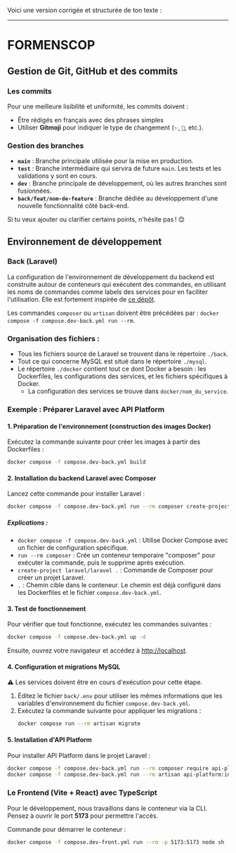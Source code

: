 Voici une version corrigée et structurée de ton texte :

---

# FORMENSCOP

## Gestion de Git, GitHub et des commits

### Les commits 
Pour une meilleure lisibilité et uniformité, les commits doivent :
- Être rédigés en français avec des phrases simples
- Utiliser **Gitmoji** pour indiquer le type de changement (`✨`, `🐛`, etc.).

### Gestion des branches

- **`main`** : Branche principale utilisée pour la mise en production.
- **`test`** : Branche intermédiaire qui servira de future `main`. Les tests et les validations y sont en cours.
- **`dev`** : Branche principale de développement, où les autres branches sont fusionnées.
- **`back/feat/nom-de-feature`** : Branche dédiée au développement d'une nouvelle fonctionnalité côté back-end.

Si tu veux ajouter ou clarifier certains points, n'hésite pas ! 😊
## Environnement de développement

### Back (Laravel)

La configuration de l'environnement de développement du backend est construite autour de conteneurs qui exécutent des commandes, en utilisant les noms de commandes comme labels des services pour en faciliter l'utilisation. Elle est fortement inspirée de [ce dépôt](https://github.com/vshloda/docker-laravel).

Les commandes `composer`  ou `artisan` doivent être précédées par : `docker compose -f compose.dev-back.yml run --rm`.


### Organisation des fichiers :
- Tous les fichiers source de Laravel se trouvent dans le répertoire `./back`.
- Tout ce qui concerne MySQL est situé dans le répertoire `./mysql`.
- Le répertoire `./docker` contient tout ce dont Docker a besoin : les Dockerfiles, les configurations des services, et les fichiers spécifiques à Docker.
    - La configuration des services se trouve dans `docker/nom_du_service`.  
      
### Exemple : Préparer Laravel avec API Platform

#### 1. Préparation de l'environnement (construction des images Docker)
Exécutez la commande suivante pour créer les images à partir des Dockerfiles :
```bash
docker compose -f compose.dev-back.yml build
```

#### 2. Installation du backend Laravel avec Composer
Lancez cette commande pour installer Laravel :
```bash
docker compose -f compose.dev-back.yml run --rm composer create-project laravel/laravel .
```

##### Explications :
- `docker compose -f compose.dev-back.yml` : Utilise Docker Compose avec un fichier de configuration spécifique.
- `run --rm composer` : Crée un conteneur temporaire "composer" pour exécuter la commande, puis le supprime après exécution.
- `create-project laravel/laravel .` : Commande de Composer pour créer un projet Laravel.
- `.` : Chemin cible dans le conteneur. Le chemin est déjà configuré dans les Dockerfiles et le fichier `compose.dev-back.yml`.

#### 3. Test de fonctionnement
Pour vérifier que tout fonctionne, exécutez les commandes suivantes :
```bash
docker compose -f compose.dev-back.yml up -d
```
Ensuite, ouvrez votre navigateur et accédez à [http://localhost](http://localhost).

#### 4. Configuration et migrations MySQL
⚠️ Les services doivent être en cours d'exécution pour cette étape.

1. Éditez le fichier `back/.env` pour utiliser les mêmes informations que les variables d'environnement du fichier `compose.dev-back.yml`.
2. Exécutez la commande suivante pour appliquer les migrations :
   ```bash
   docker compose run --rm artisan migrate
   ```

#### 5. Installation d'API Platform
Pour installer API Platform dans le projet Laravel :
```bash
docker compose -f compose.dev-back.yml run --rm composer require api-platform/laravel
docker compose -f compose.dev-back.yml run --rm artisan api-platform:install
```


### Le Frontend (Vite + React) avec TypeScript

Pour le développement, nous travaillons dans le conteneur via la CLI.  
Pensez à ouvrir le port **5173** pour permettre l'accès.

Commande pour démarrer le conteneur :
```bash
docker compose -f compose.dev-front.yml run --rm -p 5173:5173 node sh
```  
